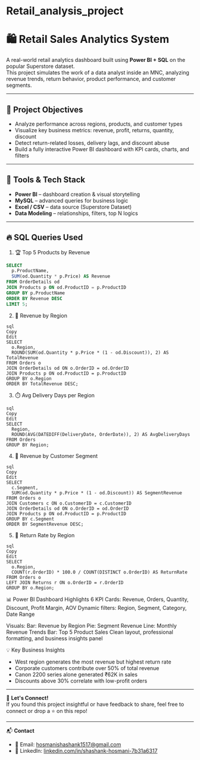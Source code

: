 # Retail_analysis_project

# 🛍️ Retail Sales Analytics System

A real-world retail analytics dashboard built using **Power BI + SQL** on the popular Superstore dataset.  
This project simulates the work of a data analyst inside an MNC, analyzing revenue trends, return behavior, product performance, and customer segments.

---

## 📌 Project Objectives

- Analyze performance across regions, products, and customer types
- Visualize key business metrics: revenue, profit, returns, quantity, discount
- Detect return-related losses, delivery lags, and discount abuse
- Build a fully interactive Power BI dashboard with KPI cards, charts, and filters

---

## 🧠 Tools & Tech Stack

- **Power BI** – dashboard creation & visual storytelling
- **MySQL** – advanced queries for business logic
- **Excel / CSV** – data source (Superstore Dataset)
- **Data Modeling** – relationships, filters, top N logics

---

## 🔥 SQL Queries Used 

 1. 🏆 Top 5 Products by Revenue
```sql
SELECT 
  p.ProductName,
  SUM(od.Quantity * p.Price) AS Revenue
FROM OrderDetails od
JOIN Products p ON od.ProductID = p.ProductID
GROUP BY p.ProductName
ORDER BY Revenue DESC
LIMIT 5;
```
 2. 📍 Revenue by Region
```
sql
Copy
Edit
SELECT 
  o.Region,
  ROUND(SUM(od.Quantity * p.Price * (1 - od.Discount)), 2) AS TotalRevenue
FROM Orders o
JOIN OrderDetails od ON o.OrderID = od.OrderID
JOIN Products p ON od.ProductID = p.ProductID
GROUP BY o.Region
ORDER BY TotalRevenue DESC;
```
3. ⏱️ Avg Delivery Days per Region
```
sql
Copy
Edit
SELECT 
  Region,
  ROUND(AVG(DATEDIFF(DeliveryDate, OrderDate)), 2) AS AvgDeliveryDays
FROM Orders
GROUP BY Region;
```
4. 🧍 Revenue by Customer Segment
```
sql
Copy
Edit
SELECT 
  c.Segment,
  SUM(od.Quantity * p.Price * (1 - od.Discount)) AS SegmentRevenue
FROM Orders o
JOIN Customers c ON o.CustomerID = c.CustomerID
JOIN OrderDetails od ON o.OrderID = od.OrderID
JOIN Products p ON od.ProductID = p.ProductID
GROUP BY c.Segment
ORDER BY SegmentRevenue DESC;
```
5. 🔁 Return Rate by Region
```
sql
Copy
Edit
SELECT 
  o.Region,
  COUNT(r.OrderID) * 100.0 / COUNT(DISTINCT o.OrderID) AS ReturnRate
FROM Orders o
LEFT JOIN Returns r ON o.OrderID = r.OrderID
GROUP BY o.Region;
```

📊 Power BI Dashboard Highlights
6 KPI Cards: Revenue, Orders, Quantity, Discount, Profit Margin, AOV
Dynamic filters: Region, Segment, Category, Date Range

Visuals:
Bar: Revenue by Region
Pie: Segment Revenue
Line: Monthly Revenue Trends
Bar: Top 5 Product Sales
Clean layout, professional formatting, and business insights panel


💡 Key Business Insights
- West region generates the most revenue but highest return rate
- Corporate customers contribute over 50% of total revenue
- Canon 2200 series alone generated ₹62K in sales
- Discounts above 30% correlate with low-profit orders

---

🤝 **Let's Connect!**  
If you found this project insightful or have feedback to share, feel free to connect or drop a ⭐ on this repo!

---

📬 **Contact**

- 📧 Email: [hosmanishashank1517@gmail.com](mailto:hosmanishashank1517@gmail.com)  
- 💼 LinkedIn: [linkedin.com/in/shashank-hosmani-7b31a6317](https://www.linkedin.com/in/shashank-hosmani-7b31a6317)

